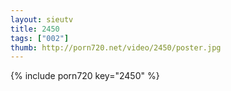 ```yaml
--- 
layout: sieutv
title: 2450
tags: ["002"]
thumb: http://porn720.net/video/2450/poster.jpg
---
```

{% include porn720 key="2450" %} 
